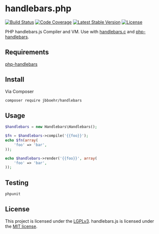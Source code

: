 # handlebars.php

[![Build Status](https://travis-ci.org/jbboehr/handlebars.php.svg?branch=master)](https://travis-ci.org/jbboehr/handlebars.php)
[![Code Coverage](https://scrutinizer-ci.com/g/jbboehr/handlebars.php/badges/coverage.png?b=master)](https://scrutinizer-ci.com/g/jbboehr/handlebars.php/?branch=master)
[![Latest Stable Version](https://poser.pugx.org/jbboehr/handlebars/v/stable.svg)](https://packagist.org/packages/jbboehr/handlebars)
[![License](https://poser.pugx.org/jbboehr/handlebars/license.svg)](https://packagist.org/packages/jbboehr/handlebars)

PHP handlebars.js Compiler and VM. Use with [handlebars.c](https://github.com/jbboehr/handlebars.c) and [php-handlebars](https://github.com/jbboehr/php-handlebars).


## Requirements

[php-handlebars](https://github.com/jbboehr/php-handlebars)


## Install

Via Composer

``` bash
composer require jbboehr/handlebars
```


## Usage

``` php
$handlebars = new Handlebars\Handlebars();

$fn = $handlebars->compile('{{foo}}');
echo $fn(array(
    'foo' => 'bar',
));

echo $handlebars->render('{{foo}}', array(
    'foo' => 'bar',
));
```


## Testing

``` bash
phpunit
```


## License

This project is licensed under the [LGPLv3](http://www.gnu.org/licenses/lgpl-3.0.txt).
handlebars.js is licensed under the [MIT license](http://opensource.org/licenses/MIT).
